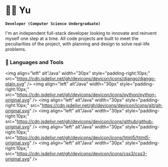 # 👨‍💻 Yu

**`Developer (Computer Science Undergraduate)`**

I'm an independent full-stack developer looking to innovate and reinvent myself one step at a time. All code projects are built to meet the peculiarities of the project, with planning and design to solve real-life problems.

### 🧰 Languages and Tools

<img align="left" alt"Java" width="30px" style="padding-right:10px;" src="https://cdn.jsdelivr.net/gh/devicons/devicon/icons/django/django-plain.svg" />
<img align="left" alt"Java" width="30px" style="padding-right:10px;" src="https://cdn.jsdelivr.net/gh/devicons/devicon/icons/python/python-original.svg" />
<img align="left" alt"Java" width="30px" style="padding-right:10px;" 
src="https://cdn.jsdelivr.net/gh/devicons/devicon/icons/git/git-original.svg" />
<img align="left" alt"Java" width="30px" style="padding-right:10px;" 
src="https://cdn.jsdelivr.net/gh/devicons/devicon/icons/github/github-original.svg" />
<img align="left" alt"Java" width="30px" style="padding-right:10px;" 
src="https://cdn.jsdelivr.net/gh/devicons/devicon/icons/html5/html5-original.svg" />
<img align="left" alt"Java" width="30px" style="padding-right:10px;"  src="https://cdn.jsdelivr.net/gh/devicons/devicon/icons/css3/css3-original.svg" />
<br />
